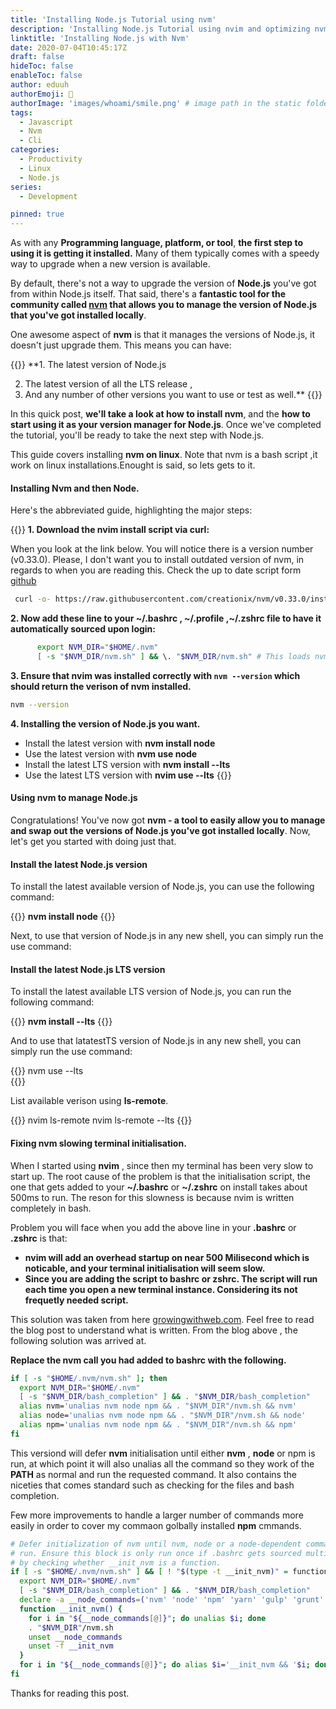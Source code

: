 ```yaml
---
title: 'Installing Node.js Tutorial using nvm'
description: 'Installing Node.js Tutorial using nvim and optimizing nvm to reduce slowing terminal initialization.'
linktitle: 'Installing Node.js with Nvm'
date: 2020-07-04T10:45:17Z
draft: false
hideToc: false
enableToc: false
author: eduuh
authorEmoji: 🤖
authorImage: 'images/whoami/smile.png' # image path in the static folder
tags:
  - Javascript
  - Nvm
  - Cli
categories:
  - Productivity
  - Linux
  - Node.js
series:
  - Development

pinned: true
---
```


As with any **Programming language, platform, or tool**, **the first step to using it is getting it installed.** Many of them typically comes with a speedy way to upgrade when a new version is available.

By default, there's not a way to upgrade the version of **Node.js** you've got from within Node.js itself. That said, there's a **fantastic tool for the community called [nvm]() that allows you to manage the version of Node.js that you've got installed locally**.

One awesome aspect of **nvm** is that it manages the versions of Node.js, it doesn't just upgrade them. This means you can have:

{{<boxmd>}}
\*\*1. The latest version of Node.js

2. The latest version of all the LTS release ,
3. And any number of other versions you want to use or test as well.\*\*
   {{</boxmd>}}

In this quick post, **we'll take a look at how to install nvm**, and the **how to start using it as your version manager for Node.js**. Once we've completed the tutorial, you'll be ready to take the next step with Node.js.

This guide covers installing **nvm on linux**. Note that nvm is a bash script ,it work on linux installations.Enought is said, so lets gets to it.

#### Installing Nvm and then Node.

Here's the abbreviated guide, highlighting the major steps:

{{<boxmd>}}
**1. Download the nvim install script via curl:**

When you look at the link below. You will notice there is a version number (v0.33.0). Please, I don't want you to install outdated version of nvm, in regards to when you are reading this. Check the up to date script form [github]()

```bash
 curl -o- https://raw.githubusercontent.com/creationix/nvm/v0.33.0/install.sh | bash
```

**2. Now add these line to your ~/.bashrc , ~/.profile ,~/.zshrc file to have it automatically sourced upon login:**

```bash
      export NVM_DIR="$HOME/.nvm"
      [ -s "$NVM_DIR/nvm.sh" ] && \. "$NVM_DIR/nvm.sh" # This loads nvm.
```

**3. Ensure that nvim was installed correctly with `nvm --version` which should return the verison of nvm installed.**

```bash
nvm --version
```

**4. Installing the version of Node.js you want.**

- Install the latest version with **nvm install node**
- Use the latest version with **nvm use node**
- Install the latest LTS version with **nvm install --lts**
- Use the latest LTS version with **nvim use --lts**
  {{</boxmd>}}

#### Using nvm to manage Node.js

Congratulations! You've now got **nvm - a tool to easily allow you to manage and swap out the versions of Node.js you've got installed locally**. Now, let's get you started with doing just that.

#### Install the latest Node.js version

To install the latest available version of Node.js, you can use the following command:

{{<boxmd>}}
**nvm install node**
{{</boxmd>}}

Next, to use that version of Node.js in any new shell, you can simply run the use command:

#### Install the latest Node.js LTS version

To install the latest available LTS version of Node.js, you can run the following command:

{{<boxmd>}}
**nvm install --lts**
{{</boxmd>}}

And to use that latatestTS version of Node.js in any new shell, you can simply run the use command:

{{<boxmd>}}
nvm use --lts  
{{</boxmd>}}

List available verison using **ls-remote**.

{{<boxmd>}}
nvim ls-remote
nvim ls-remote --lts
{{</boxmd>}}

#### Fixing nvm slowing terminal initialisation.

When I started using **nvim** , since then my terminal has been very slow to start up. The root cause of the problem is that the initialisation script, the one that gets added to your **~/.bashrc** or **~/.zshrc** on install takes about 500ms to run. The reson for this slowness is because nvim is written completely in bash.

Problem you will face when you add the above line in your **.bashrc** or **.zshrc** is that:

- **nvim will add an overhead startup on near 500 Milisecond which is noticable, and your terminal initialisation will seem slow.**
- **Since you are adding the script to bashrc or zshrc. The script will run each time you open a new terminal instance. Considering its not frequetly needed script.**

This solution was taken from here [growingwithweb.com](https://www.growingwiththeweb.com/2018/01/slow-nvm-init.html). Feel free to read the blog post to understand what is written. From the blog above , the following solution was arrived at.

**Replace the nvm call you had added to bashrc with the following.**

```bash
if [ -s "$HOME/.nvm/nvm.sh" ]; then
  export NVM_DIR="$HOME/.nvm"
  [ -s "$NVM_DIR/bash_completion" ] && . "$NVM_DIR/bash_completion"
  alias nvm='unalias nvm node npm && . "$NVM_DIR"/nvm.sh && nvm'
  alias node='unalias nvm node npm && . "$NVM_DIR"/nvm.sh && node'
  alias npm='unalias nvm node npm && . "$NVM_DIR"/nvm.sh && npm'
fi
```

This versiond will defer **nvm** initialisation until either **nvm** , **node** or npm is run, at which point it will also unalias all the command so they work of the **PATH** as normal and run the requested command. It also contains the niceties that comes standard such as checking for the files and bash completion.

Few more improvements to handle a larger number of commands more easily in order to cover my commaon golbally installed **npm** cmmands.

```bash
# Defer initialization of nvm until nvm, node or a node-dependent command is
# run. Ensure this block is only run once if .bashrc gets sourced multiple times
# by checking whether __init_nvm is a function.
if [ -s "$HOME/.nvm/nvm.sh" ] && [ ! "$(type -t __init_nvm)" = function ]; then
  export NVM_DIR="$HOME/.nvm"
  [ -s "$NVM_DIR/bash_completion" ] && . "$NVM_DIR/bash_completion"
  declare -a __node_commands=('nvm' 'node' 'npm' 'yarn' 'gulp' 'grunt' 'webpack')
  function __init_nvm() {
    for i in "${__node_commands[@]}"; do unalias $i; done
    . "$NVM_DIR"/nvm.sh
    unset __node_commands
    unset -f __init_nvm
  }
  for i in "${__node_commands[@]}"; do alias $i='__init_nvm && '$i; done
fi
```

Thanks for reading this post.
